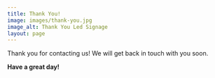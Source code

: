 ```yaml
---
title: Thank You!
image: images/thank-you.jpg
image_alt: Thank You Led Signage
layout: page
---
```


Thank you for contacting us! We will get back in touch with you soon.

**Have a great day!**